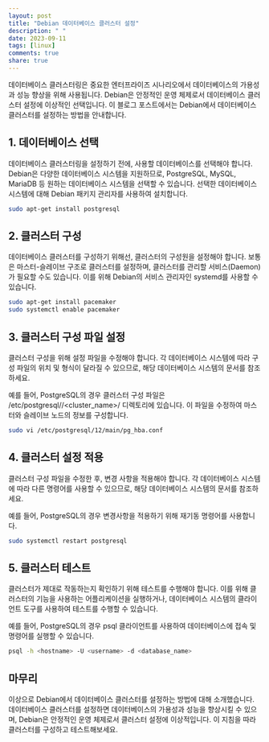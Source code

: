 ```yaml
---
layout: post
title: "Debian 데이터베이스 클러스터 설정"
description: " "
date: 2023-09-11
tags: [linux]
comments: true
share: true
---
```


데이터베이스 클러스터링은 중요한 엔터프라이즈 시나리오에서 데이터베이스의 가용성과 성능 향상을 위해 사용됩니다. Debian은 안정적인 운영 체제로서 데이터베이스 클러스터 설정에 이상적인 선택입니다. 이 블로그 포스트에서는 Debian에서 데이터베이스 클러스터를 설정하는 방법을 안내합니다.

## 1. 데이터베이스 선택

데이터베이스 클러스터링을 설정하기 전에, 사용할 데이터베이스를 선택해야 합니다. Debian은 다양한 데이터베이스 시스템을 지원하므로, PostgreSQL, MySQL, MariaDB 등 원하는 데이터베이스 시스템을 선택할 수 있습니다. 선택한 데이터베이스 시스템에 대해 Debian 패키지 관리자를 사용하여 설치합니다.

```bash
sudo apt-get install postgresql
```

## 2. 클러스터 구성

데이터베이스 클러스터를 구성하기 위해선, 클러스터의 구성원을 설정해야 합니다. 보통은 마스터-슬레이브 구조로 클러스터를 설정하며, 클러스터를 관리할 서비스(Daemon)가 필요할 수도 있습니다. 이를 위해 Debian의 서비스 관리자인 systemd를 사용할 수 있습니다.

```bash
sudo apt-get install pacemaker
sudo systemctl enable pacemaker
```

## 3. 클러스터 구성 파일 설정

클러스터 구성을 위해 설정 파일을 수정해야 합니다. 각 데이터베이스 시스템에 따라 구성 파일의 위치 및 형식이 달라질 수 있으므로, 해당 데이터베이스 시스템의 문서를 참조하세요.

예를 들어, PostgreSQL의 경우 클러스터 구성 파일은 /etc/postgresql/<version>/<cluster_name>/ 디렉토리에 있습니다. 이 파일을 수정하여 마스터와 슬레이브 노드의 정보를 구성합니다.

```bash
sudo vi /etc/postgresql/12/main/pg_hba.conf
```

## 4. 클러스터 설정 적용

클러스터 구성 파일을 수정한 후, 변경 사항을 적용해야 합니다. 각 데이터베이스 시스템에 따라 다른 명령어를 사용할 수 있으므로, 해당 데이터베이스 시스템의 문서를 참조하세요.

예를 들어, PostgreSQL의 경우 변경사항을 적용하기 위해 재기동 명령어를 사용합니다.

```bash
sudo systemctl restart postgresql
```

## 5. 클러스터 테스트

클러스터가 제대로 작동하는지 확인하기 위해 테스트를 수행해야 합니다. 이를 위해 클러스터의 기능을 사용하는 어플리케이션을 실행하거나, 데이터베이스 시스템의 클라이언트 도구를 사용하여 테스트를 수행할 수 있습니다.

예를 들어, PostgreSQL의 경우 psql 클라이언트를 사용하여 데이터베이스에 접속 및 명령어를 실행할 수 있습니다.

```bash
psql -h <hostname> -U <username> -d <database_name>
```

## 마무리

이상으로 Debian에서 데이터베이스 클러스터를 설정하는 방법에 대해 소개했습니다. 데이터베이스 클러스터를 설정하면 데이터베이스의 가용성과 성능을 향상시킬 수 있으며, Debian은 안정적인 운영 체제로서 클러스터 설정에 이상적입니다. 이 지침을 따라 클러스터를 구성하고 테스트해보세요.